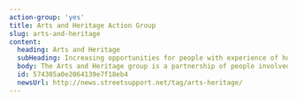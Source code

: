 ```yaml
---
action-group: 'yes'
title: Arts and Heritage Action Group
slug: arts-and-heritage
content:
  heading: Arts and Heritage
  subHeading: Increasing opportunities for people with experience of homelessness to engage in the arts, through the city's arts and cultural institutions, artists and industries
  body: The Arts and Heritage group is a partnership of people involved in arts and/or homelessness work. Their sessions will include co-curating workshops at different venues across the city.
  id: 574305a0e2064139e7f18eb4
  newsUrl: http://news.streetsupport.net/tag/arts-heritage/
---
```


